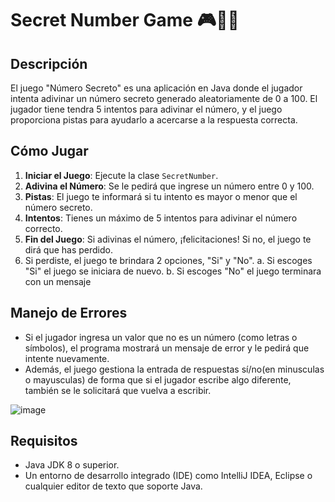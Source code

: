 # Secret Number Game  🎮👨‍💻

## Descripción

El juego "Número Secreto" es una aplicación en Java donde el jugador intenta adivinar un número secreto generado aleatoriamente de 0 a 100.
El jugador tiene tendra 5 intentos para adivinar el número, y el juego proporciona pistas para ayudarlo a acercarse a la respuesta correcta.

## Cómo Jugar

1. **Iniciar el Juego**: Ejecute la clase `SecretNumber`.
2. **Adivina el Número**: Se le pedirá que ingrese un número entre 0 y 100.
3. **Pistas**: El juego te informará si tu intento es mayor o menor que el número secreto.
4. **Intentos**: Tienes un máximo de 5 intentos para adivinar el número correcto.
5. **Fin del Juego**: Si adivinas el número, ¡felicitaciones! Si no, el juego te dirá que has perdido.
6. Si perdiste, el juego te brindara 2 opciones,  "Si" y "No".
   a. Si escoges "Si" el juego se iniciara de nuevo.
   b. Si escoges "No" el juego terminara con un mensaje
   
## Manejo de Errores

- Si el jugador ingresa un valor que no es un número (como letras o símbolos), el programa mostrará un mensaje de error y le pedirá que intente nuevamente.
- Además, el juego gestiona la entrada de respuestas sí/no(en minusculas o mayusculas) de forma que si el jugador escribe algo diferente, también se le solicitará que vuelva a escribir.

![image](https://github.com/user-attachments/assets/62844ba8-e33f-4317-a4bb-28c37af06a39)

   
## Requisitos

- Java JDK 8 o superior.
- Un entorno de desarrollo integrado (IDE) como IntelliJ IDEA, Eclipse o cualquier editor de texto que soporte Java.
